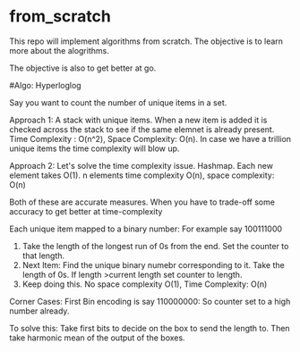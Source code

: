 # from_scratch
This repo will implement algorithms from scratch. The objective is to learn more about the alogrithms.

The objective is also to get better at go.

#Algo: Hyperloglog

Say you want to count the number of unique items in a set. 

Approach 1: A stack with unique items. When a new item is added it is checked across the stack to see if the same elemnet is already present. Time Complexity : O(n^2), Space Complexity: O(n). In case we have a trillion unique items the time complexity will blow up.

Approach 2: Let's solve the time complexity issue. Hashmap. Each new element takes O(1). n elements time complexity O(n), space complexity: O(n)

Both of these are accurate measures. When you have to trade-off some accuracy to get better at time-complexity

Each unique item mapped to a binary number: For example say 100111000
1. Take the length of the longest run of 0s from the end. Set the counter to that length.
2. Next Item: Find the unique binary numebr corresponding to it. Take the length of 0s. If length >current length set counter to length.
3. Keep doing this. No space complexity O(1), Time Complexity: O(n)


Corner Cases: First Bin encoding is say 110000000: So counter set to a high number already.

To solve this: Take first bits to decide on the box to send the length to. Then take harmonic mean of the output of the boxes.
